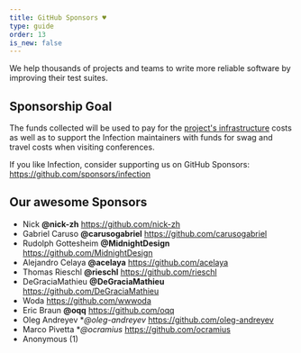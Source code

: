 ```yaml
---
title: GitHub Sponsors ♥️
type: guide
order: 13
is_new: false
---
```


We help thousands of projects and teams to write more reliable software by improving their test suites.

## Sponsorship Goal

The funds collected will be used to pay for the [project's infrastructure](/guide/infection-playground.html) costs as well as to support the Infection maintainers with funds for swag and travel costs when visiting conferences.

If you like Infection, consider supporting us on GitHub Sponsors: https://github.com/sponsors/infection

## Our awesome Sponsors

* Nick **@nick-zh** https://github.com/nick-zh
* Gabriel Caruso **@carusogabriel** https://github.com/carusogabriel
* Rudolph Gottesheim **@MidnightDesign** https://github.com/MidnightDesign
* Alejandro Celaya **@acelaya** https://github.com/acelaya
* Thomas Rieschl **@rieschl** https://github.com/rieschl
* DeGraciaMathieu **@DeGraciaMathieu** https://github.com/DeGraciaMathieu
* Woda https://github.com/wwwoda
* Eric Braun **@oqq** https://github.com/oqq
* Oleg Andreyev **@oleg-andreyev* https://github.com/oleg-andreyev
* Marco Pivetta **@ocramius* https://github.com/ocramius
* Anonymous (1)
